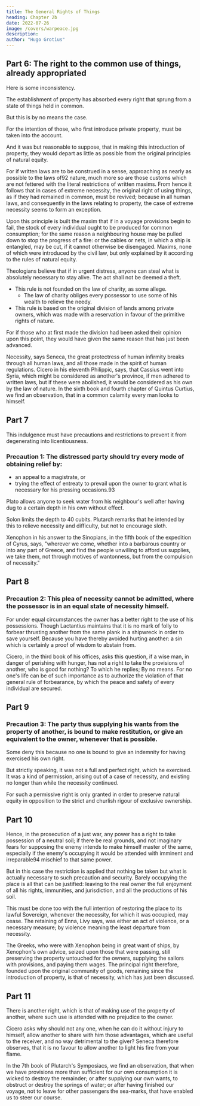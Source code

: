 ```yaml
---
title: The General Rights of Things
heading: Chapter 2b
date: 2022-07-26
image: /covers/warpeace.jpg
description: 
author: "Hugo Grotius"
---
```



## Part 6: The right to the common use of things, already appropriated

Here is some inconsistency. 

The establishment of property has absorbed every right that sprung from a state of things held in common. 

But this is by no means the case. 

For the intention of those, who first introduce private property, must be taken into the account. 

And it was but reasonable to suppose, that in making this introduction of property, they would depart as little as possible from the original principles of natural equity. 

For if written laws are to be construed in a sense, approaching as nearly as possible to the laws of92 nature, much more so are those customs which are not fettered with the literal restrictions of written maxims. From hence it follows that in cases of extreme necessity, the original right of using things, as if they had remained in common, must be revived; because in all human laws, and consequently in the laws relating to property, the case of extreme necessity seems to form an exception.

Upon this principle is built the maxim that if in a voyage provisions begin to fail, the stock of every individual ought to be produced for common consumption; for the same reason a neighbouring house may be pulled down to stop the progress of a fire: or the cables or nets, in which a ship is entangled, may be cut, if it cannot otherwise be disengaged. Maxims, none of which were introduced by the civil law, but only explained by it according to the rules of natural equity.

Theologians believe that if in urgent distress, anyone can steal what is absolutely necessary to stay alive. The act shall not be deemed a theft. 
- This rule is not founded on the law of charity, as some allege. 
  - The law of charity obliges every possessor to use some of his wealth to relieve the needy. 
- This rule is based on the original division of lands among private owners, which was made with a reservation in favour of the primitive rights of nature. 

For if those who at first made the division had been asked their opinion upon this point, they would have given the same reason that has just been advanced. 

Necessity, says Seneca, the great protectress of human infirmity breaks through all human laws, and all those made in the spirit of human regulations. Cicero in his eleventh Philippic, says, that Cassius went into Syria, which might be considered as another's province, if men adhered to written laws, but if these were abolished, it would be considered as his own by the law of nature. In the sixth book and fourth chapter of Quintus Curtius, we find an observation, that in a common calamity every man looks to himself.


## Part 7

This indulgence must have precautions and restrictions to prevent it from degenerating into licentiousness. 

### Precaution 1: The distressed party should try every mode of obtaining relief by:
- an appeal to a magistrate, or
- trying the effect of entreaty to prevail upon the owner to grant what is necessary for his pressing occasions.93 

Plato allows anyone to seek water from his neighbour's well after having dug to a certain depth in his own without effect. 

Solon limits the depth to 40 cubits. Plutarch remarks that he intended by this to relieve necessity and difficulty, but not to encourage sloth.

Xenophon in his answer to the Sinopians, in the fifth book of the expedition of Cyrus, says, "wherever we come, whether into a barbarous country or into any part of Greece, and find the people unwilling to afford us supplies, we take them, not through motives of wantonness, but from the compulsion of necessity."


## Part 8

### Precaution 2: This plea of necessity cannot be admitted, where the possessor is in an equal state of necessity himself. 

For under equal circumstances the owner has a better right to the use of his possessions. Though Lactantius maintains that it is no mark of folly to forbear thrusting another from the same plank in a shipwreck in order to save yourself. Because you have thereby avoided hurting another: a sin which is certainly a proof of wisdom to abstain from. 

Cicero, in the third book of his offices, asks this question, if a wise man, in danger of perishing with hunger, has not a right to take the provisions of another, who is good for nothing? To which he replies; By no means. For no one's life can be of such importance as to authorize the violation of that general rule of forbearance, by which the peace and safety of every individual are secured.


## Part 9

### Precaution 3: The party thus supplying his wants from the property of another, is bound to make restitution, or give an equivalent to the owner, whenever that is possible. 

Some deny this because no one is bound to give an indemnity for having exercised his own right. 

But strictly speaking, it was not a full and perfect right, which he exercised. It was a kind of permission, arising out of a case of necessity, and existing no longer than while the necessity continued. 

For such a permissive right is only granted in order to preserve natural equity in opposition to the strict and churlish rigour of exclusive ownership.



## Part 10

Hence, in the prosecution of a just war, any power has a right to take possession of a neutral soil; if there be real grounds, and not imaginary fears for supposing the enemy intends to make himself master of the same, especially if the enemy's occupying it would be attended with imminent and irreparable94 mischief to that same power. 

But in this case the restriction is applied that nothing be taken but what is actually necessary to such precaution and security. Barely occupying the place is all that can be justified: leaving to the real owner the full enjoyment of all his rights, immunities, and jurisdiction, and all the productions of his soil.

This must be done too with the full intention of restoring the place to its lawful Sovereign, whenever the necessity, for which it was occupied, may cease. The retaining of Enna, Livy says, was either an act of violence, or a necessary measure; by violence meaning the least departure from necessity. 

The Greeks, who were with Xenophon being in great want of ships, by Xenophon's own advice, seized upon those that were passing, still preserving the property untouched for the owners, supplying the sailors with provisions, and paying them wages. The principal right therefore, founded upon the original community of goods, remaining since the introduction of property, is that of necessity, which has just been discussed.


## Part 11

There is another right, which is that of making use of the property of another, where such use is attended with no prejudice to the owner. 

Cicero asks why should not any one, when he can do it without injury to himself, allow another to share with him those advantages, which are useful to the receiver, and no way detrimental to the giver? Seneca therefore observes, that it is no favour to allow another to light his fire from your flame. 

In the 7th book of Plutarch's Symposiacs, we find an observation, that when we have provisions more than sufficient for our own consumption it is wicked to destroy the remainder; or after supplying our own wants, to obstruct or destroy the springs of water; or after having finished our voyage, not to leave for other passengers the sea-marks, that have enabled us to steer our course.

